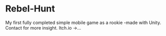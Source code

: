 # Rebel-Hunt
My first fully completed simple mobile game as a rookie -made with Unity.
Contact for more insight. Itch.io ->...
